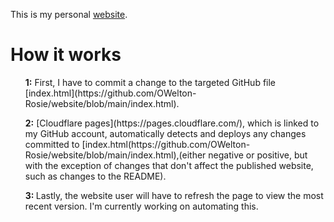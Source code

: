 This is my personal [website](https://website-j83.pages.dev/).
<h1>How it works</h1>
<ul><strong>1:</strong> First, I have to commit a change to the targeted GitHub file [index.html](https://github.com/OWelton-Rosie/website/blob/main/index.html).</ul>
<ul><strong>2:</strong> [Cloudflare pages](https://pages.cloudflare.com/), which is linked to my GitHub account, automatically detects and deploys any changes committed to [index.html(https://github.com/OWelton-Rosie/website/blob/main/index.html),(either negative or positive, but with the exception of changes that don't affect the published website, such as changes to the README).</ul>
<ul><strong>3: </strong> Lastly, the website user will have to refresh the page to view the most recent version. I'm currently working on automating this.</ul>
